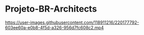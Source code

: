 # Projeto-BR-Architects

https://user-images.githubusercontent.com/118911216/220177792-603ee60a-e0b8-4f5d-a326-956d7fc608c2.mp4

